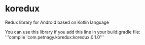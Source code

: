 # koredux
Redux library for Android based on Kotlin language

You can use this library if you add this line in your build.gradle file:
'''compile 'com.petnagy.koredux:koredux:0.1.0'''
